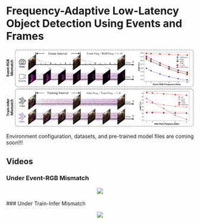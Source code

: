 # Frequency-Adaptive Low-Latency Object Detection Using Events and Frames
<p align="center">
  <img src="readme/imgs/framework.png" width="750">
</p>

Environment configuration, datasets, and pre-trained model files are coming soon!!!

## Videos
### Under Event-RGB Mismatch
<p align="center">
  <img src="readme/videos/FAOD_unpaired_2.gif" width="750">
</p>
### Under Train-Infer Mismatch
<p align="center">
  <img src="readme/videos/faod_freq_2.gif" width="750">
</p>
